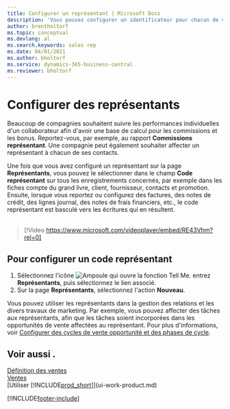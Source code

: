 ```yaml
---
title: Configurer un représentant | Microsoft Docs
description: 'Vous pouvez configurer un identificateur pour chacun de vos représentants, afin de pouvoir suivre les performances de la personne ou affecter un représentant à un contact.'
author: brentholtorf
ms.topic: conceptual
ms.devlang: al
ms.search.keywords: sales rep
ms.date: 04/01/2021
ms.author: bholtorf
ms.service: dynamics-365-business-central
ms.reviewer: bholtorf
---
```

# <a name="set-up-salespeople"></a>Configurer des représentants

Beaucoup de compagnies souhaitent suivre les performances individuelles d'un collaborateur afin d'avoir une base de calcul pour les commissions et les bonus. Reportez-vous, par exemple, au rapport **Commissions représentant**. Une compagnie peut également souhaiter affecter un représentant à chacun de ses contacts.

Une fois que vous avez configuré un représentant sur la page **Représentants**, vous pouvez le sélectionner dans le champ **Code représentant** sur tous les enregistrements concernés, par exemple dans les fiches compte du grand livre, client, fournisseur, contacts et promotion. Ensuite, lorsque vous reportez ou configurez des factures, des notes de crédit, des lignes journal, des notes de frais financiers, etc., le code représentant est basculé vers les écritures qui en résultent.
<br><br>  
> [!Video https://www.microsoft.com/videoplayer/embed/RE43Vhm?rel=0]

## <a name="to-set-up-a-salesperson-code"></a>Pour configurer un code représentant

1. Sélectionnez l’icône ![Ampoule qui ouvre la fonction Tell Me.](media/ui-search/search_small.png "Dites-moi ce que vous voulez faire") entrez **Représentants**, puis sélectionnez le lien associé.
2. Sur la page **Représentants**, sélectionnez l'action **Nouveau**.

Vous pouvez utiliser les représentants dans la gestion des relations et les divers travaux de marketing. Par exemple, vous pouvez affecter des tâches aux représentants, afin que les tâches soient incorporées dans les opportunités de vente affectées au représentant. Pour plus d'informations, voir [Configurer des cycles de vente opportunité et des phases de cycle](marketing-how-setup-opportunity-sales-cycles-stages.md).

## <a name="see-also"></a>Voir aussi .

[Définition des ventes](sales-setup-sales.md)  
[Ventes](sales-manage-sales.md)  
[Utiliser [!INCLUDE[prod_short](includes/prod_short.md)]](ui-work-product.md)  


[!INCLUDE[footer-include](includes/footer-banner.md)]
